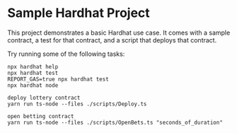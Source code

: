 # Sample Hardhat Project

This project demonstrates a basic Hardhat use case. It comes with a sample contract, a test for that contract, and a script that deploys that contract.

Try running some of the following tasks:

```shell
npx hardhat help
npx hardhat test
REPORT_GAS=true npx hardhat test
npx hardhat node

deploy lottery contract
yarn run ts-node --files ./scripts/Deploy.ts

open betting contract
yarn run ts-node --files ./scripts/OpenBets.ts "seconds_of_duration"
```
